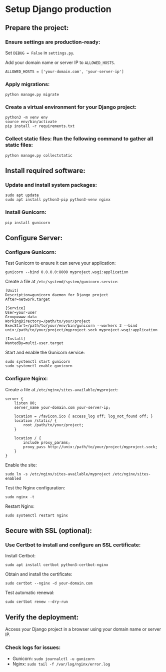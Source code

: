 # Setup Django production

## Prepare the project:

### Ensure settings are production-ready:

Set `DEBUG = False` in `settings.py`.

Add your domain name or server IP to `ALLOWED_HOSTS`.

```
ALLOWED_HOSTS = ['your-domain.com', 'your-server-ip']
```

### Apply migrations:

```
python manage.py migrate
```

### Create a virtual environment for your Django project:

```
python3 -m venv env
source env/bin/activate
pip install -r requirements.txt
```

### Collect static files: Run the following command to gather all static files:

```
python manage.py collectstatic
```

## Install required software:

### Update and install system packages:

```
sudo apt update
sudo apt install python3-pip python3-venv nginx
```

### Install Gunicorn:

```
pip install gunicorn
```

## Configure Server:

### Configure Gunicorn:

Test Gunicorn to ensure it can serve your application:

```
gunicorn --bind 0.0.0.0:8000 myproject.wsgi:application
```

Create a file at `/etc/systemd/system/gunicorn.service`:

```
[Unit]
Description=gunicorn daemon for Django project
After=network.target

[Service]
User=your-user
Group=www-data
WorkingDirectory=/path/to/your/project
ExecStart=/path/to/your/env/bin/gunicorn --workers 3 --bind unix:/path/to/your/project/myproject.sock myproject.wsgi:application

[Install]
WantedBy=multi-user.target
```

Start and enable the Gunicorn service:

```
sudo systemctl start gunicorn
sudo systemctl enable gunicorn
```

### Configure Nginx:

Create a file at `/etc/nginx/sites-available/myproject`:

```
server {
    listen 80;
    server_name your-domain.com your-server-ip;

    location = /favicon.ico { access_log off; log_not_found off; }
    location /static/ {
        root /path/to/your/project;
    }

    location / {
        include proxy_params;
        proxy_pass http://unix:/path/to/your/project/myproject.sock;
    }
}
```

Enable the site:

```
sudo ln -s /etc/nginx/sites-available/myproject /etc/nginx/sites-enabled
```

Test the Nginx configuration:

```
sudo nginx -t
```

Restart Nginx:

```
sudo systemctl restart nginx
```

## Secure with SSL (optional):

### Use Certbot to install and configure an SSL certificate:

Install Certbot:

```
sudo apt install certbot python3-certbot-nginx
```

Obtain and install the certificate:

```
sudo certbot --nginx -d your-domain.com
```

Test automatic renewal:

```
sudo certbot renew --dry-run
```

## Verify the deployment:

Access your Django project in a browser using your domain name or server IP.

### Check logs for issues:

- Gunicorn: `sudo journalctl -u gunicorn`
- Nginx: `sudo tail -f /var/log/nginx/error.log`
